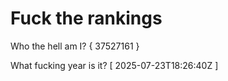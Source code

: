 # Fuck the rankings

Who the hell am I?
{ 37527161 }

What fucking year is it?
[ 2025-07-23T18:26:40Z ]
